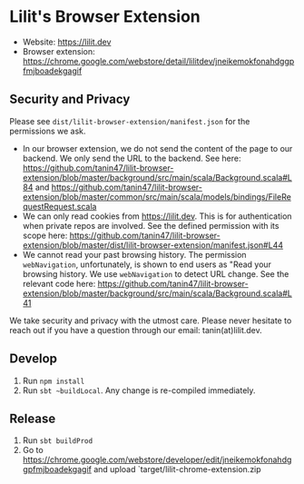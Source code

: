 Lilit's Browser Extension
==========================

* Website: https://lilit.dev
* Browser extension: https://chrome.google.com/webstore/detail/lilitdev/jneikemokfonahdggpfmjboadekgagif


Security and Privacy
---------------------

Please see `dist/lilit-browser-extension/manifest.json` for the permissions we ask.

* In our browser extension, we do not send the content of the page to our backend. We only send the URL to the backend. See here: https://github.com/tanin47/lilit-browser-extension/blob/master/background/src/main/scala/Background.scala#L84 and https://github.com/tanin47/lilit-browser-extension/blob/master/common/src/main/scala/models/bindings/FileRequestRequest.scala
* We can only read cookies from https://lilit.dev. This is for authentication when private repos are involved. See the defined permission with its scope here: https://github.com/tanin47/lilit-browser-extension/blob/master/dist/lilit-browser-extension/manifest.json#L44
* We cannot read your past browsing history. The permission `webNavigation`, unfortunately, is shown to end users as "Read your browsing history. We use `webNavigation` to detect URL change. See the relevant code here: https://github.com/tanin47/lilit-browser-extension/blob/master/background/src/main/scala/Background.scala#L41

We take security and privacy with the utmost care. Please never hesitate to reach out if you have a question through our email: tanin(at)lilit.dev.


Develop
--------

1. Run `npm install`
2. Run `sbt ~buildLocal`. Any change is re-compiled immediately.


Release
--------

1. Run `sbt buildProd`
2. Go to https://chrome.google.com/webstore/developer/edit/jneikemokfonahdggpfmjboadekgagif and upload `target/lilit-chrome-extension.zip
